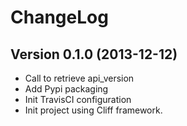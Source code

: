 ChangeLog
=========

Version 0.1.0 (2013-12-12)
---------------------------

- Call to retrieve api_version
- Add Pypi packaging
- Init TravisCI configuration
- Init project using Cliff framework.
